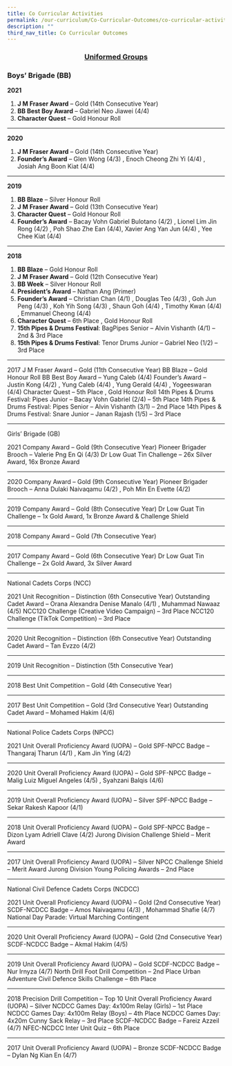 ```yaml
---
title: Co Curricular Activities
permalink: /our-curriculum/Co-Curricular-Outcomes/co-curricular-activities
description: ""
third_nav_title: Co Curricular Outcomes
---
```

<center><u><h3>Uniformed Groups</h3></u></center>

<h3>Boys’ Brigade (BB)</h3>

**2021**
1. **J M Fraser Award** – Gold (14th Consecutive Year) 
2. **BB Best Boy Award** – Gabriel Neo Jiawei (4/4)
3. **Character Quest** – Gold Honour Roll


----



**2020**
1. **J M Fraser Award** – Gold (14th Consecutive Year) 
2. **Founder’s Award** – Glen Wong (4/3) , Enoch Cheong Zhi Yi (4/4) , Josiah Ang Boon Kiat (4/4)

-----

**2019**
1. **BB Blaze** – Silver Honour Roll 
2. **J M Fraser Award** – Gold (13th Consecutive Year)
3. **Character Quest** – Gold Honour Roll
4. **Founder’s Award** – Bacay Vohn Gabriel Bulotano (4/2) , Lionel Lim Jin Rong (4/2) , Poh Shao Zhe Ean (4/4), Xavier Ang Yan Jun (4/4) , Yee Chee Kiat (4/4)

----

**2018**
1. **BB Blaze** – Gold Honour Roll
2. **J M Fraser Award** – Gold (12th Consecutive Year)
3. **BB Week** – Silver Honour Roll
4. **President’s Award** – Nathan Ang (Primer)
5. **Founder’s Award** – Christian Chan (4/1) , Douglas Teo (4/3) , Goh Jun Peng (4/3) , Koh Yih Song (4/3) ,                                       Shaun Goh (4/4) , Timothy Kwan (4/4) , Emmanuel Cheong (4/4)
6. **Character Quest** – 6th Place , Gold Honour Roll
7. **15th Pipes & Drums Festival**: BagPipes Senior – Alvin Vishanth (4/1) – 2nd & 3rd Place
8. **15th Pipes & Drums Festival**: Tenor Drums Junior – Gabriel Neo (1/2) – 3rd Place
______________________________________________________________________________________

2017
J M Fraser Award – Gold (11th Consecutive Year)
BB Blaze – Gold Honour Roll
BB Best Boy Award – Yung Caleb (4/4)
Founder’s Award – Justin Kong (4/2) , Yung Caleb (4/4) , Yung Gerald (4/4) , Yogeeswaran (4/4)
Character Quest – 5th Place , Gold Honour Roll
14th Pipes & Drums Festival: Pipes Junior – Bacay Vohn Gabriel (2/4) – 5th Place
14th Pipes & Drums Festival: Pipes Senior – Alvin Vishanth (3/1) – 2nd Place
14th Pipes & Drums Festival: Snare Junior – Janan Rajash (1/5) – 3rd Place
______________________________________________________________________________________
Girls’ Brigade (GB)

2021
Company Award – Gold (9th Consecutive Year)
Pioneer Brigader Brooch – Valerie Png En Qi (4/3)
Dr Low Guat Tin Challenge – 26x Silver Award, 16x Bronze Award
______________________________________________________________________________________

2020
Company Award – Gold (9th Consecutive Year)
Pioneer Brigader Brooch – Anna Dulaki Naivaqamu (4/2) , Poh Min En Evette (4/2)
______________________________________________________________________________________

2019
Company Award – Gold (8th Consecutive Year)
Dr Low Guat Tin Challenge – 1x Gold Award, 1x Bronze Award & Challenge Shield
______________________________________________________________________________________

2018
Company Award – Gold (7th Consecutive Year)
______________________________________________________________________________________

2017
Company Award – Gold (6th Consecutive Year)
Dr Low Guat Tin Challenge – 2x Gold Award, 3x Silver Award
______________________________________________________________________________________
National Cadets Corps (NCC)

2021
Unit Recognition – Distinction (6th Consecutive Year)
Outstanding Cadet Award – Orana Alexandra Denise Manalo (4/1) , Muhammad Nawaaz (4/5)
NCC120 Challenge (Creative Video Campaign) – 3rd Place
NCC120 Challenge (TikTok Competition) – 3rd Place
______________________________________________________________________________________

2020
Unit Recognition – Distinction (6th Consecutive Year)
Outstanding Cadet Award – Tan Evzzo (4/2)
______________________________________________________________________________________

2019
Unit Recognition – Distinction (5th Consecutive Year)
______________________________________________________________________________________

2018
Best Unit Competition – Gold (4th Consecutive Year)
______________________________________________________________________________________

2017
Best Unit Competition – Gold (3rd Consecutive Year)
Outstanding Cadet Award – Mohamed Hakim (4/6)
______________________________________________________________________________________
National Police Cadets Corps (NPCC)

2021
Unit Overall Proficiency Award (UOPA) – Gold
SPF-NPCC Badge –Thangaraj Tharun (4/1) , Kam Jin Ying (4/2)
______________________________________________________________________________________

2020
Unit Overall Proficiency Award (UOPA) – Gold
SPF-NPCC Badge – Malig Luiz Miguel Angeles (4/5) , Syahzani Balqis (4/6)
______________________________________________________________________________________

2019
Unit Overall Proficiency Award (UOPA) – Silver
SPF-NPCC Badge – Sekar Rakesh Kapoor (4/1)
______________________________________________________________________________________

2018
Unit Overall Proficiency Award (UOPA) – Gold
SPF-NPCC Badge – Dizon Lyam Adriell Clave (4/2)
Jurong Division Challenge Shield – Merit Award
______________________________________________________________________________________

2017
Unit Overall Proficiency Award (UOPA) – Silver
NPCC Challenge Shield – Merit Award
Jurong Division Young Policing Awards – 2nd Place
______________________________________________________________________________________
National Civil Defence Cadets Corps (NCDCC)

2021
Unit Overall Proficiency Award (UOPA) – Gold (2nd Consecutive Year)
SCDF-NCDCC Badge – Amos Naivaqamu (4/3) , Mohammad Shafie (4/7)
National Day Parade: Virtual Marching Contingent 
______________________________________________________________________________________
2020
Unit Overall Proficiency Award (UOPA) – Gold (2nd Consecutive Year)
SCDF-NCDCC Badge – Akmal Hakim (4/5)
______________________________________________________________________________________

2019
Unit Overall Proficiency Award (UOPA) – Gold
SCDF-NCDCC Badge – Nur Irnyza (4/7)
North Drill Foot Drill Competition – 2nd Place
Urban Adventure Civil Defence Skills Challenge – 6th Place
______________________________________________________________________________________

2018
Precision Drill Competition – Top 10
Unit Overall Proficiency Award (UOPA) – Silver
NCDCC Games Day: 4x100m Relay (Girls) – 1st Place
NCDCC Games Day: 4x100m Relay (Boys) – 4th Place
NCDCC Games Day: 4x20m Cunny Sack Relay – 3rd Place
SCDF-NCDCC Badge – Fareiz Azzeil (4/7)
NFEC-NCDCC Inter Unit Quiz – 6th Place
______________________________________________________________________________________

2017
Unit Overall Proficiency Award (UOPA) – Bronze 
SCDF-NCDCC Badge – Dylan Ng Kian En (4/7)